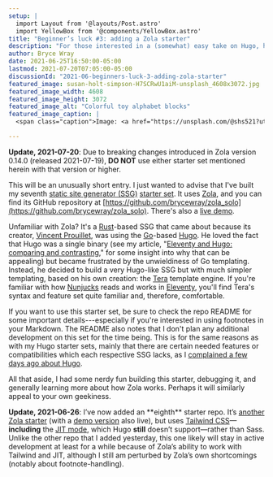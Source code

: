 ```yaml
---
setup: |
  import Layout from '@layouts/Post.astro'
  import YellowBox from '@components/YellowBox.astro'
title: "Beginner’s luck #3: adding a Zola starter"
description: "For those interested in a (somewhat) easy take on Hugo, here’s a starter set for you."
author: Bryce Wray
date: 2021-06-25T16:50:00-05:00
lastmod: 2021-07-20T07:05:00-05:00
discussionId: "2021-06-beginners-luck-3-adding-zola-starter"
featured_image: susan-holt-simpson-H7SCRwU1aiM-unsplash_4608x3072.jpg
featured_image_width: 4608
featured_image_height: 3072
featured_image_alt: "Colorful toy alphabet blocks"
featured_image_caption: |
  <span class="caption">Image: <a href="https://unsplash.com/@shs521?utm_source=unsplash&amp;utm_medium=referral&amp;utm_content=creditCopyText">Susan Holt Simpson</a>; <a href="https://unsplash.com/s/photos/toy-blocks?utm_source=unsplash&amp;utm_medium=referral&amp;utm_content=creditCopyText">Unsplash</a></span>

---
```


<YellowBox>
<strong>Update, 2021-07-20</strong>: Due to breaking changes introduced in Zola version 0.14.0 (released 2021-07-19), <strong>DO&nbsp;NOT</strong> use either starter set mentioned herein with that version or higher.
</YellowBox>

This will be an unusually short entry. I just wanted to advise that I've built my seventh [static site generator (SSG)](https://jamstack.org/generators) [starter set](/posts/2021/03/beginners-luck-update/). It uses [Zola](https://getzola.org), and you can find its GitHub repository at [https://github.com/brycewray/zola_solo](https://github.com/brycewray/zola_solo). There's also a [live demo](https://zola-solo.vercel.app).

Unfamiliar with Zola? It's a [Rust](https://rust-lang.org)-based SSG that came about because its creator, [Vincent Prouillet](https://www.vincentprouillet.com/), was using the [Go](https://golang.org)-based [Hugo](https://gohugo.io). He loved the fact that Hugo was a single binary (see my article, "[Eleventy and Hugo: comparing and contrasting](/posts/2020/12/eleventy-hugo-comparing-contrasting)," for some insight into why that can be appealing) but became frustrated by the unwieldiness of Go templating. Instead, he decided to build a very Hugo-like SSG but with much simpler templating, based on his own creation: the [Tera](https://tera.netlify.app/) template engine. If you're familiar with how [Nunjucks](https://mozilla.github.io/nunjucks/) reads and works in [Eleventy](https://11ty.dev), you'll find Tera's syntax and feature set quite familiar and, therefore, comfortable.

If you want to use this starter set, be sure to check the repo README for some important details---especially if you're interested in using footnotes in your Markdown. The README also notes that I don't plan any additional development on this set for the time being. This is for the same reasons as with my Hugo starter sets, mainly that there are certain needed features or compatibilities which each respective SSG lacks, as I [complained a few days ago about Hugo](/posts/2021/06/gems-in-rough-06/).

All that aside, I had some nerdy fun building this starter, debugging it, and generally learning more about how Zola works. Perhaps it will similarly appeal to your own geekiness.

<YellowBox>
<strong>Update, 2021-06-26</strong>: I’ve now added an **eighth** starter repo. It’s <a href="https://github.com/brycewray/zola_twcss" target="_blank" rel="nofollow">another Zola starter</a> (with a <a href="https://zola-twcss.vercel.app" target="_blank" rel="nofollow">demo version</a> also live), but uses <a href="https://tailwindcss.com" target="_blank" rel="nofollow">Tailwind CSS</a>—<strong>including</strong> the <a href="https://tailwindcss.com/docs/just-in-time-mode" target="_blank" rel="nofollow">JIT mode</a>, which Hugo <strong>still</strong> doesn’t support—rather than Sass. Unlike the other repo that I added yesterday, this one likely will stay in active development at least for a while because of Zola’s ability to work with Tailwind and JIT, although I still am perturbed by Zola’s own shortcomings (notably about footnote-handling).
</YellowBox>
